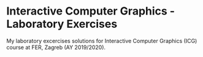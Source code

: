 # Interactive Computer Graphics - Laboratory Exercises

My laboratory excercises solutions for Interactive Computer Graphics (ICG) course at FER, Zagreb (AY 2019/2020).
